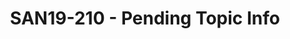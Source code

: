 ---
categories:
- san19
description: To Be Provided
image:
  featured: 'true'
  path: /assets/images/featured-images/san19/SAN19-210.png
session_attendee_num: '1'
session_id: SAN19-210
session_room: Pacific Room (Keynote)
session_slot:
  end_time: '2019-09-24 11:50:00'
  start_time: '2019-09-24 11:00:00'
session_speakers:
- speaker_bio: see web page
  speaker_company: Linaro
  speaker_image: /assets/images/speakers/san19/andrea-gallo.jpg
  speaker_location: Milan Area, Italy
  speaker_name: Andrea Gallo
  speaker_position: VP of Membership Development
  speaker_username: andrea.gallo
session_track: IoT Fog/Gateway/Edge Computing
tag: session
tags:
- Tools
- ' Linux Kernel'
- ' Training'
title: SAN19-210 - Pending Topic Info
---